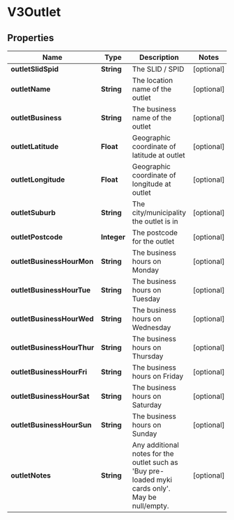 # V3Outlet

## Properties
Name | Type | Description | Notes
------------ | ------------- | ------------- | -------------
**outletSlidSpid** | **String** | The SLID / SPID |  [optional]
**outletName** | **String** | The location name of the outlet |  [optional]
**outletBusiness** | **String** | The business name of the outlet |  [optional]
**outletLatitude** | **Float** | Geographic coordinate of latitude at outlet |  [optional]
**outletLongitude** | **Float** | Geographic coordinate of longitude at outlet |  [optional]
**outletSuburb** | **String** | The city/municipality the outlet is in |  [optional]
**outletPostcode** | **Integer** | The postcode for the outlet |  [optional]
**outletBusinessHourMon** | **String** | The business hours on Monday |  [optional]
**outletBusinessHourTue** | **String** | The business hours on Tuesday |  [optional]
**outletBusinessHourWed** | **String** | The business hours on Wednesday |  [optional]
**outletBusinessHourThur** | **String** | The business hours on Thursday |  [optional]
**outletBusinessHourFri** | **String** | The business hours on Friday |  [optional]
**outletBusinessHourSat** | **String** | The business hours on Saturday |  [optional]
**outletBusinessHourSun** | **String** | The business hours on Sunday |  [optional]
**outletNotes** | **String** | Any additional notes for the outlet such as &#x27;Buy pre-loaded myki cards only&#x27;. May be null/empty. |  [optional]
